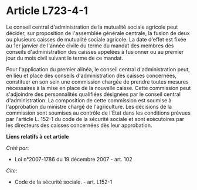 # Article L723-4-1

Le conseil central d'administration de la mutualité sociale agricole peut décider, sur proposition de l'assemblée générale
centrale, la fusion de deux ou plusieurs caisses de mutualité sociale agricole. La date d'effet est fixée au 1er janvier de
l'année civile du terme du mandat des membres des conseils d'administration des caisses appelées à fusionner ou au premier
jour du mois civil suivant le terme de ce mandat.

Pour l'application du premier alinéa, le conseil central d'administration peut, en lieu et place des conseils
d'administration des caisses concernées, constituer en son sein une commission chargée de prendre toutes mesures nécessaires
à la mise en place de la nouvelle caisse. Cette commission peut s'adjoindre des personnalités qualifiées désignées par le
conseil central d'administration. La composition de cette commission est soumise à l'approbation du ministre chargé de
l'agriculture. Les décisions de la commission sont soumises au contrôle de l'Etat dans les conditions prévues par l'article
L. 152-1 du code de la sécurité sociale et sont exécutoires par les directeurs des caisses concernées dès leur approbation.

**Liens relatifs à cet article**

_Créé par_:

  - Loi n°2007-1786 du 19 décembre 2007 - art. 102

_Cite_:

  - Code de la sécurité sociale. - art. L152-1
